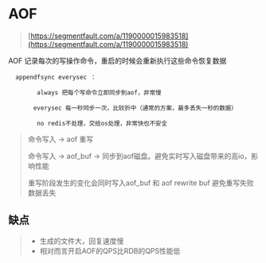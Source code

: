 # AOF

> [https://segmentfault.com/a/1190000015983518](https://segmentfault.com/a/1190000015983518)

AOF 记录每次的写操作命令，重启的时候会重新执行这些命令恢复数据

```
  appendfsync everysec ：

        always 把每个写命令立即同步到aof，非常慢

       everysec 每一秒同步一次，比较折中（通常的方案，最多丢失一秒的数据）

        no redis不处理，交给os处理，非常快也不安全
```

> 命令写入 -&gt; aof 重写
>
> 命令写入 -&gt; aof\_buf -&gt; 同步到aof磁盘。避免实时写入磁盘带来的高io，影响性能
>
> 重写阶段发生的变化会同时写入aof\_buf 和 aof rewrite buf 避免重写失败数据丢失

## 缺点

> * 生成的文件大，回复速度慢
> * 相对而言开启AOF的QPS比RDB的QPS性能低



